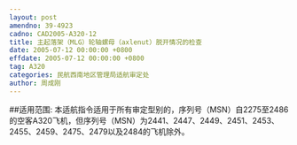 ```yaml
---
layout: post
amendno: 39-4923
cadno: CAD2005-A320-12
title: 主起落架（MLG）轮轴螺母（axlenut）脱开情况的检查
date: 2005-07-12 00:00:00 +0800
effdate: 2005-07-12 00:00:00 +0800
tag: A320
categories: 民航西南地区管理局适航审定处
author: 周成刚
---
```


##适用范围:
本适航指令适用于所有审定型别的，序列号（MSN）自2275至2486的空客A320飞机，但序列号（MSN）为2441、2447、2449、2451、2453、2455、2459、2475、2479以及2484的飞机除外。

